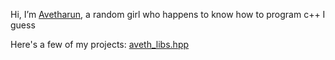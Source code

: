 Hi, I’m [Avetharun](https://github.com/avetharun), a random girl who happens to know how to program c++ I guess

Here's a few of my projects:
[aveth_libs.hpp](https://github.com/avetharun/avetharun/blob/main/aveth_libs.hpp)
